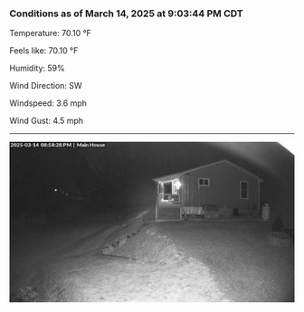 ### Conditions as of March 14, 2025 at 9:03:44 PM CDT 

Temperature: 70.10 &deg;F

Feels like: 70.10 &deg;F

Humidity: 59%

Wind Direction: SW

Windspeed: 3.6 mph

Wind Gust: 4.5 mph

---

<img src="./images/latest.jpeg"/>

